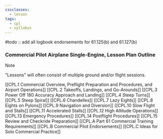 ```yaml
---
cssclasses:
  - lesson
tags:
  - cpl
  - syllabus
---
```

#todo :: add all logbook endorsements for 61.125(b) and 61.127(b)

### Commercial Pilot Airplane Single-Engine, Lesson Plan Outline
> [!note]
> "Lessons" will often consist of multiple ground and/or flight sessions.

[[CPL.1 Commercial Overview, Preflight Preparation and Procedures, and Airport Operations]]
[[CPL.2 Takeoffs, Landings, and Go-Arounds]]
[[CPL.3 Power Off 180 Accuracy Approach and Landing]]
[[CPL.4 Steep Turns]]
[[CPL.5 Steep Spiral]]
[[CPL.6 Chandelles]]
[[CPL.7 Lazy Eights]]
[[CPL.8 Eights on Pylons]]
[[CPL.9 Navigation and Diversion]]
[[CPL.10 Slow Flight and Stalls]]
[[CPL.11 Accelerated Stalls]]
[[CPL.12 High Altitude Operations]]
[[CPL.13 Emergency Procedures]]
[[CPL.14 Postflight Procedures]]
[[CPL.15 Review and Checkride Preparation]]
[[CPL.A Part 61 Commercial Training Requirements]]
[[CPL.B Commercial Pilot Endorsements]]
[[CPL.C Ideas for Solo Commercial Practice]]